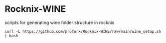 # Rocknix-WINE
scripts for generating wine folder structure in rocknix

```curl -L https://github.com/profork/Rocknix-WINE/raw/main/wine_setup.sh | bash ```

